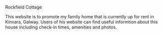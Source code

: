 Rockfield Cottage

This website is to promote my family home that is currently up for rent in Kinvara, Galway. 
Users of his website can find useful informtion about this house including check-in times, amenities and photos.


